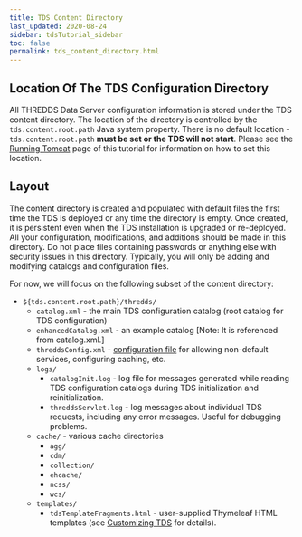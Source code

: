 ```yaml
---
title: TDS Content Directory
last_updated: 2020-08-24
sidebar: tdsTutorial_sidebar
toc: false
permalink: tds_content_directory.html
---
```


## Location Of The TDS Configuration Directory

All THREDDS Data Server configuration information is stored under the TDS content directory.
The location of the directory is controlled by the `tds.content.root.path` Java system property.
There is no default location - `tds.content.root.path` **must be set or the TDS will not start**.
Please see the [Running Tomcat](running_tomcat.html) page of this tutorial for information on how to set this location.


## Layout

The content directory is created and populated with default files the first time the TDS is deployed or any time the directory is empty.
Once created, it is persistent even when the TDS installation is upgraded or re-deployed.
All your configuration, modifications, and additions should be made in this directory.
Do not place files containing passwords or anything else with security issues in this directory.
Typically, you will only be adding and modifying catalogs and configuration files.

For now, we will focus on the following subset of the content directory:

 * `${tds.content.root.path}/thredds/`
   * `catalog.xml` - the main TDS configuration catalog (root catalog for TDS configuration)
   * `enhancedCatalog.xml` - an example catalog [Note: It is referenced from catalog.xml.]
   * `threddsConfig.xml` - [configuration file](tds_config_ref.html) for allowing non-default services, configuring caching, etc.
   * `logs/`
     * `catalogInit.log` - log file for messages generated while reading TDS configuration catalogs during TDS initialization and reinitialization.
     * `threddsServlet.log` - log messages about individual TDS requests, including any error messages. 
             Useful for debugging problems.
   * `cache/` - various cache directories
     * `agg/`
     * `cdm/`
     * `collection/`
     * `ehcache/`
     * `ncss/`
     * `wcs/`
   * `templates/`
     * `tdsTemplateFragments.html` - user-supplied Thymeleaf HTML templates (see [Customizing TDS](customizing_tds_look_and_feel.html#thymeleaf-templates) for details).
